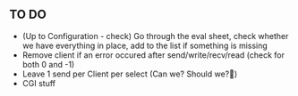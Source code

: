 ## TO DO
- (Up to Configuration - check) Go through the eval sheet, check whether we have everything in place, add to the list if something is missing
- Remove client if an error occured after send/write/recv/read (check for both 0 and -1)
- Leave 1 send per Client per select (Can we? Should we?🤔)
- CGI stuff